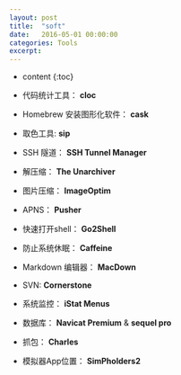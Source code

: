 ```yaml
---
layout: post
title:  "soft"
date:   2016-05-01 00:00:00
categories: Tools
excerpt: 
---
```


* content
{:toc}

- 代码统计工具： **cloc**

- Homebrew 安装图形化软件： **cask**

- 取色工具: **sip**

- SSH 隧道： **SSH Tunnel Manager**

- 解压缩： **The Unarchiver**

- 图片压缩： **ImageOptim**

- APNS： **Pusher**

- 快速打开shell： **Go2Shell**

- 防止系统休眠： **Caffeine**

- Markdown 编辑器： **MacDown**

- SVN: **Cornerstone**

- 系统监控： **iStat Menus**

- 数据库： **Navicat Premium** & **sequel pro**

- 抓包： **Charles**

- 模拟器App位置： **SimPholders2**